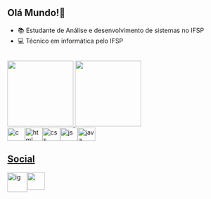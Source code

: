 ## Olá Mundo!👋
- 📚 Estudante de Análise e desenvolvimento de sistemas no IFSP
- 💻 Técnico em informática pelo IFSP

<div style="center">
 <br>
 <a href="https://github.com/GuilhermeDmD">
  <img height="150em" src="https://github-readme-stats.vercel.app/api?username=GuilhermeDmD&show_icons=true&theme=nightowl&include_all_commits=true&count_private=true"/>
  <img height="150em" src="https://github-readme-stats.vercel.app/api/top-langs/?username=GuilhermeDmD&layout=compact&langs_count=16&theme=nightowl"/>
 <br/>
</div>

<div style="display:flex;">
  <img alt="c" height="30" width="40" src="https://cdn.jsdelivr.net/gh/devicons/devicon@latest/icons/c/c-original.svg" />
  <img alt="html" height="30" width="40" src="https://cdn.jsdelivr.net/gh/devicons/devicon@latest/icons/html5/html5-original.svg" />
  <img alt="css" height="30" width="40" src="https://cdn.jsdelivr.net/gh/devicons/devicon@latest/icons/css3/css3-original.svg" />
  <img alt="js" height="30" width="40" src="https://cdn.jsdelivr.net/gh/devicons/devicon@latest/icons/javascript/javascript-original.svg" />
  <img alt="java" height="30" width="40" src="https://cdn.jsdelivr.net/gh/devicons/devicon@latest/icons/java/java-original.svg" />
</div>

  ## Social
<div style="display:flex;">
 <a href="https://www.instagram.com/dmd_guilherme/">
  <img height ="45" width="45" alt="ig" src="https://cdn4.iconfinder.com/data/icons/picons-social/57/38-instagram-2-512.png"> 
 </a>
 <a href="https://guilhermedmd.github.io/">
  <img height="40" width="40" src="https://github.com/user-attachments/assets/07663a06-057a-450a-8dfa-1f8043c4e235">
 </a>
</div>







